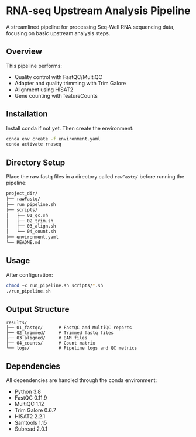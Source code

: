 # RNA-seq Upstream Analysis Pipeline

A streamlined pipeline for processing Seq-Well RNA sequencing data, focusing on basic upstream analysis steps.

## Overview

This pipeline performs:
- Quality control with FastQC/MultiQC
- Adapter and quality trimming with Trim Galore
- Alignment using HISAT2
- Gene counting with featureCounts

## Installation

Install conda if not yet. Then create the environment:
```bash
conda env create -f environment.yaml
conda activate rnaseq
```

## Directory Setup

Place the raw fastq files in a directory called `rawFastq/` before running the pipeline:
```bash
project_dir/
├── rawFastq/        
├── run_pipeline.sh
├── scripts/
│   ├── 01_qc.sh
│   ├── 02_trim.sh  
│   ├── 03_align.sh
│   └── 04_count.sh
├── environment.yaml
└── README.md
```

## Usage

After configuration:
```bash
chmod +x run_pipeline.sh scripts/*.sh
./run_pipeline.sh
```

## Output Structure

```
results/
├── 01_fastqc/      # FastQC and MultiQC reports
├── 02_trimmed/     # Trimmed fastq files
├── 03_aligned/     # BAM files
├── 04_counts/      # Count matrix
└── logs/           # Pipeline logs and QC metrics
```


## Dependencies

All dependencies are handled through the conda environment:
- Python 3.8
- FastQC 0.11.9
- MultiQC 1.12
- Trim Galore 0.6.7
- HISAT2 2.2.1
- Samtools 1.15
- Subread 2.0.1